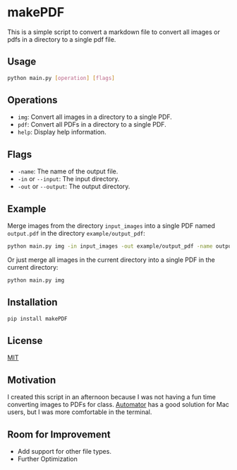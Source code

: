 # makePDF

This is a simple script to convert a markdown file to convert all images or pdfs in a directory to a single pdf file.

## Usage

```bash
python main.py [operation] [flags]
```

## Operations

- `img`: Convert all images in a directory to a single PDF.
- `pdf`: Convert all PDFs in a directory to a single PDF.
- `help`: Display help information.

## Flags

- `-name`: The name of the output file.
- `-in` or `--input`: The input directory.
- `-out` or `--output`: The output directory.

## Example

Merge images from the directory `input_images` into a single PDF named `output.pdf` in the directory `example/output_pdf`:

```bash
python main.py img -in input_images -out example/output_pdf -name output.pdf
```

Or just merge all images in the current directory into a single PDF in the current directory:

```bash
python main.py img
```

## Installation

```bash
pip install makePDF
```

## License

[MIT](https://choosealicense.com/licenses/mit/)

## Motivation

I created this script in an afternoon because I was not having a fun time converting images to PDFs for class. [Automator](https://apple.stackexchange.com/questions/12709/how-can-i-convert-jpg-into-pdf-easily) has a good solution for Mac users, but I was more comfortable in the terminal.

## Room for Improvement

- Add support for other file types.
- Further Optimization

